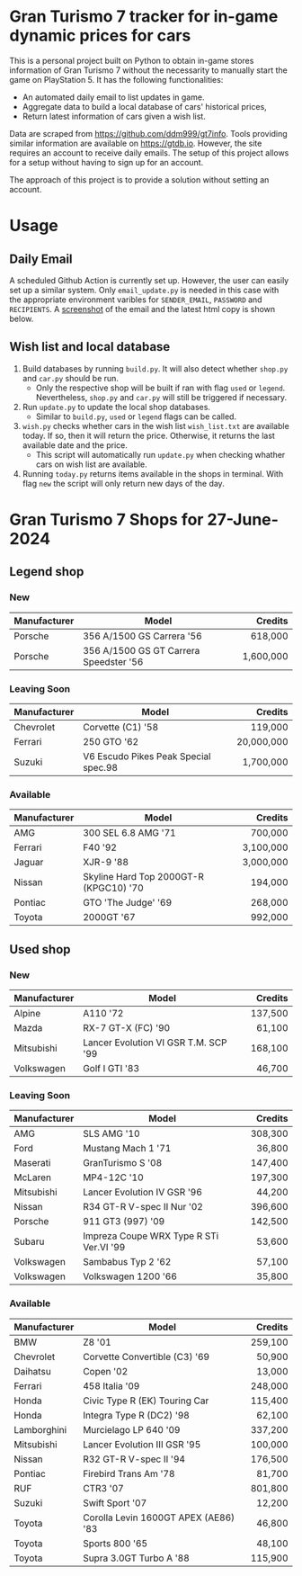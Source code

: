 # Gran Turismo 7 tracker for in-game dynamic prices for cars

This is a personal project built on Python to obtain in-game stores information of Gran Turismo 7 without the necessarity to manually start the game on PlayStation 5. It has the following functionalities:

- An automated daily email to list updates in game.
- Aggregate data to build a local database of cars' historical prices,
- Return latest information of cars given a wish list.

Data are scraped from https://github.com/ddm999/gt7info. Tools providing similar information are available on https://gtdb.io. However, the site requires an account to receive daily emails. The setup of this project allows for a setup without having to sign up for an account.

The approach of this project is to provide a solution without setting an account.

# Usage

## Daily Email

A scheduled Github Action is currently set up. However, the user can easily set up a similar system. Only `email_update.py` is needed in this case with the appropriate environment varibles for `SENDER_EMAIL`, `PASSWORD` and `RECIPIENTS`. A [screenshot](https://raw.githubusercontent.com/marcohoucheng/Gran-Turismo-7-Price-Tracker/main/data/email_screenshot.png) of the email and the latest html copy is shown below.

## Wish list and local database

1. Build databases by running `build.py`. It will also detect whether `shop.py` and `car.py` should be run.
    - Only the respective shop will be built if ran with flag `used` or `legend`. Nevertheless, `shop.py` and `car.py` will still be triggered if necessary.
2. Run `update.py` to update the local shop databases.
    - Similar to `build.py`, `used` or `legend` flags can be called.
3. `wish.py` checks whether cars in the wish list `wish_list.txt` are available today. If so, then it will return the price. Otherwise, it returns the last available date and the price.
    - This script will automatically run `update.py` when checking whather cars on wish list are available.
4. Running `today.py` returns items available in the shops in terminal. With flag `new` the script will only return new days of the day.


# Gran Turismo 7 Shops for 27-June-2024



## Legend shop

### New
 | Manufacturer | Model | Credits |
 | --- | --- | --: |
|Porsche|356 A/1500 GS Carrera '56|618,000|
|Porsche|356 A/1500 GS GT Carrera Speedster '56|1,600,000|

### Leaving Soon
 | Manufacturer | Model | Credits |
 | --- | --- | --: |
|Chevrolet|Corvette (C1) '58|119,000|
|Ferrari|250 GTO '62|20,000,000|
|Suzuki|V6 Escudo Pikes Peak Special spec.98|1,700,000|

### Available
 | Manufacturer | Model | Credits |
 | --- | --- | --: |
|AMG|300 SEL 6.8 AMG '71|700,000|
|Ferrari|F40 '92|3,100,000|
|Jaguar|XJR-9 '88|3,000,000|
|Nissan|Skyline Hard Top 2000GT-R (KPGC10) '70|194,000|
|Pontiac|GTO 'The Judge' '69|268,000|
|Toyota|2000GT '67|992,000|


## Used shop

### New
 | Manufacturer | Model | Credits |
 | --- | --- | --: |
|Alpine|A110 '72|137,500|
|Mazda|RX-7 GT-X (FC) '90|61,100|
|Mitsubishi|Lancer Evolution VI GSR T.M. SCP '99|168,100|
|Volkswagen|Golf I GTI '83|46,700|

### Leaving Soon
 | Manufacturer | Model | Credits |
 | --- | --- | --: |
|AMG|SLS AMG '10|308,300|
|Ford|Mustang Mach 1 '71|36,800|
|Maserati|GranTurismo S '08|147,400|
|McLaren|MP4-12C '10|197,300|
|Mitsubishi|Lancer Evolution IV GSR '96|44,200|
|Nissan|R34 GT-R V-spec II Nur '02|396,600|
|Porsche|911 GT3 (997) '09|142,500|
|Subaru|Impreza Coupe WRX Type R STi Ver.VI '99|53,600|
|Volkswagen|Sambabus Typ 2 '62|57,100|
|Volkswagen|Volkswagen 1200 '66|35,800|

### Available
 | Manufacturer | Model | Credits |
 | --- | --- | --: |
|BMW|Z8 '01|259,100|
|Chevrolet|Corvette Convertible (C3) '69|50,900|
|Daihatsu|Copen '02|13,000|
|Ferrari|458 Italia '09|248,000|
|Honda|Civic Type R (EK) Touring Car|115,400|
|Honda|Integra Type R (DC2) '98|62,100|
|Lamborghini|Murcielago LP 640 '09|337,200|
|Mitsubishi|Lancer Evolution III GSR '95|100,000|
|Nissan|R32 GT-R V-spec II '94|176,500|
|Pontiac|Firebird Trans Am '78|81,700|
|RUF|CTR3 '07|801,800|
|Suzuki|Swift Sport '07|12,200|
|Toyota|Corolla Levin 1600GT APEX (AE86) '83|46,800|
|Toyota|Sports 800 '65|48,100|
|Toyota|Supra 3.0GT Turbo A '88|115,900|

